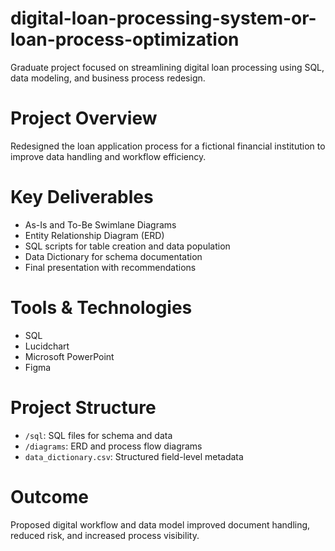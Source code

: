 # digital-loan-processing-system-or-loan-process-optimization
Graduate project focused on streamlining digital loan processing using SQL, data modeling, and business process redesign.

# Project Overview
Redesigned the loan application process for a fictional financial institution to improve data handling and workflow efficiency.

# Key Deliverables
- As-Is and To-Be Swimlane Diagrams
- Entity Relationship Diagram (ERD)
- SQL scripts for table creation and data population
- Data Dictionary for schema documentation
- Final presentation with recommendations

# Tools & Technologies
- SQL
- Lucidchart
- Microsoft PowerPoint
- Figma

# Project Structure
- `/sql`: SQL files for schema and data
- `/diagrams`: ERD and process flow diagrams
- `data_dictionary.csv`: Structured field-level metadata

# Outcome
Proposed digital workflow and data model improved document handling, reduced risk, and increased process visibility.
